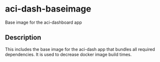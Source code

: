 # aci-dash-baseimage
Base image for the aci-dashboard app

## Description
This includes the base image for the aci-dash app that bundles all required dependencies. It is used to decrease docker image build times.